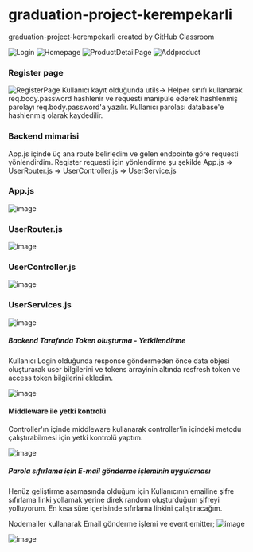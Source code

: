 # graduation-project-kerempekarli
graduation-project-kerempekarli created by GitHub Classroom

![Login](https://user-images.githubusercontent.com/83536108/160753961-3dfd5b62-2af1-40fb-a900-db4257b5afcf.png)
![Homepage](https://user-images.githubusercontent.com/83536108/160753991-5e304420-8832-4e79-a370-2c15327e40e8.png)
![ProductDetailPage](https://user-images.githubusercontent.com/83536108/160754002-43725a17-9df3-4863-815d-835f3c908a4b.png)
![Addproduct](https://user-images.githubusercontent.com/83536108/160754022-a62e92f9-2ddf-402e-9b49-057809cb7073.png)


### Register page 

![RegisterPage](https://user-images.githubusercontent.com/83536108/160754012-a3c23029-f175-4933-b1d4-d938f2a5949b.png)
Kullanıcı kayıt olduğunda utils-> Helper sınıfı kullanarak req.body.password hashlenir ve requesti manipüle ederek hashlenmiş parolayı req.body.password'a yazılır.
Kullanıcı parolası database'e hashlenmiş olarak kaydedilir.


### Backend mimarisi

App.js içinde üç ana route belirledim ve gelen endpointe göre requesti yönlendirdim.
Register requesti için yönlendirme şu şekilde App.js => UserRouter.js => UserController.js => UserService.js

### App.js
![image](https://user-images.githubusercontent.com/83536108/160755067-698fcf45-45a1-4c81-b621-974c7ae97b6b.png)
### UserRouter.js
![image](https://user-images.githubusercontent.com/83536108/160755433-adebcaa3-d501-4487-a7c4-5598d4b42ed6.png)
### UserController.js
![image](https://user-images.githubusercontent.com/83536108/160755740-8e464914-819e-4d8d-96a5-c543443fe114.png)
### UserServices.js
![image](https://user-images.githubusercontent.com/83536108/160755915-a324ca1e-c4a0-4681-947e-91b4b69ee795.png)


##### Backend Tarafında Token oluşturma - Yetkilendirme 

Kullanıcı Login olduğunda response göndermeden önce data objesi oluşturarak user bilgilerini ve tokens arrayinin altında resfresh token ve 
access token bilgilerini ekledim.

![image](https://user-images.githubusercontent.com/83536108/160758064-9f52ca09-4936-480e-a393-6e9a9f5e90ad.png)

#### Middleware ile yetki kontrolü 
  Controller'ın içinde middleware kullanarak controller'in içindeki metodu çalıştırabilmesi için yetki kontrolü yaptım.
  
![image](https://user-images.githubusercontent.com/83536108/160758266-45c74c7b-b475-47d3-9668-d4a5664d0395.png)

##### Parola sıfırlama için E-mail gönderme işleminin uygulaması
 
  Henüz geliştirme aşamasında olduğum için Kullanıcının emailine şifre sıfırlama linki yollamak yerine direk random oluşturduğum şifreyi yolluyorum. En kısa süre içerisinde sıfırlama linkini çalıştıracağım.
  
 Nodemailer kullanarak Email gönderme işlemi ve event emitter;
    ![image](https://user-images.githubusercontent.com/83536108/160759843-f9f5e09d-170e-4f7e-af75-cb0ba3ecdde6.png)

  ![image](https://user-images.githubusercontent.com/83536108/160759740-b3c5ba20-fa9b-465c-a837-ef09decc09ab.png)

  



 



















  



